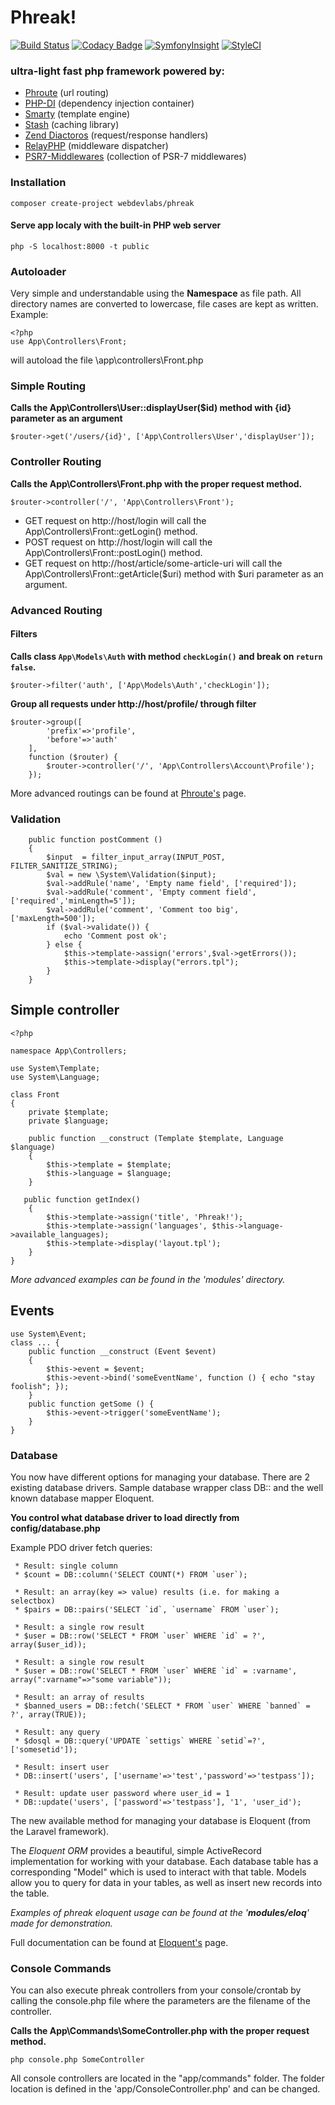 # Phreak!
[![Build Status](https://travis-ci.org/webdevlabs/phreak.svg?branch=master)](https://travis-ci.org/webdevlabs/phreak)
[![Codacy Badge](https://app.codacy.com/project/badge/Grade/760b0d1208b1474fa2b6b796a0cf2b7c)](https://www.codacy.com/gh/webdevlabs/phreak/dashboard?utm_source=github.com&amp;utm_medium=referral&amp;utm_content=webdevlabs/phreak&amp;utm_campaign=Badge_Grade)
[![SymfonyInsight](https://insight.symfony.com/projects/bd0c18b6-3e25-4c13-8969-7d28bc41eaf3/mini.svg)](https://insight.symfony.com/projects/bd0c18b6-3e25-4c13-8969-7d28bc41eaf3)
[![StyleCI](https://styleci.io/repos/86944823/shield?branch=master)](https://styleci.io/repos/86944823)

### ultra-light fast php framework powered by:
- [Phroute](https://github.com/mrjgreen/phroute) (url routing)
- [PHP-DI](https://github.com/PHP-DI/PHP-DI) (dependency injection container)
- [Smarty](https://github.com/smarty-php/smarty) (template engine)
- [Stash](https://github.com/tedious/www.stashphp.com) (caching library)
- [Zend Diactoros](https://github.com/zendframework/zend-diactoros) (request/response handlers)
- [RelayPHP](http://relayphp.com/) (middleware dispatcher)
- [PSR7-Middlewares](https://github.com/oscarotero/psr7-middlewares) (collection of PSR-7 middlewares)

### Installation
`composer create-project webdevlabs/phreak`

#### Serve app localy with the built-in PHP web server
`php -S localhost:8000 -t public`


### Autoloader
Very simple and understandable using the **Namespace** as file path. All directory names are converted to lowercase, file cases are kept as written.
Example:
```
<?php
use App\Controllers\Front;
```
will autoload the file *<phreakDir>*\app\controllers\Front.php

### Simple Routing
**Calls the App\Controllers\User::displayUser($id) method with {id} parameter as an argument**
```
$router->get('/users/{id}', ['App\Controllers\User','displayUser']);
```

### Controller Routing
**Calls the App\Controllers\Front.php with the proper request method.**
```
$router->controller('/', 'App\Controllers\Front');    
```
- GET request on http://host/login will call the App\Controllers\Front::getLogin() method.
- POST request on http://host/login will call the App\Controllers\Front::postLogin() method.
- GET request on http://host/article/some-article-uri will call the App\Controllers\Front::getArticle($uri) method with $uri parameter as an argument.

### Advanced Routing

#### Filters
**Calls class `App\Models\Auth` with method `checkLogin()` and break on `return false`.**
```
$router->filter('auth', ['App\Models\Auth','checkLogin']);
```
**Group all requests under http://host/profile/ through filter**
```
$router->group([
        'prefix'=>'profile', 
        'before'=>'auth'
    ], 
    function ($router) {
        $router->controller('/', 'App\Controllers\Account\Profile');    
    });
```
More advanced routings can be found at [Phroute's](https://github.com/mrjgreen/phroute) page.

### Validation
```
    public function postComment () 
    {
        $input  = filter_input_array(INPUT_POST, FILTER_SANITIZE_STRING);
        $val = new \System\Validation($input);
        $val->addRule('name', 'Empty name field', ['required']);
        $val->addRule('comment', 'Empty comment field', ['required','minLength=5']);
        $val->addRule('comment', 'Comment too big', ['maxLength=500']);
        if ($val->validate()) {
            echo 'Comment post ok';
        } else {
            $this->template->assign('errors',$val->getErrors());
            $this->template->display("errors.tpl");
        }        
    }
```

## Simple controller
```
<?php

namespace App\Controllers;

use System\Template;
use System\Language;

class Front
{
    private $template;
    private $language;

    public function __construct (Template $template, Language $language) 
    {
        $this->template = $template;
        $this->language = $language;
    }

   public function getIndex()
    {
        $this->template->assign('title', 'Phreak!');
        $this->template->assign('languages', $this->language->available_languages);  
        $this->template->display('layout.tpl');
    }    
}
```
*More advanced examples can be found in the 'modules' directory.*

## Events
```
use System\Event;
class ... {
    public function __construct (Event $event) 
    {
        $this->event = $event;
        $this->event->bind('someEventName', function () { echo "stay foolish"; });
    }
    public function getSome () {
        $this->event->trigger('someEventName');
    }
}
```

### Database
You now have different options for managing your database. There are 2 existing database drivers.
Sample database wrapper class DB:: and the well known database mapper Eloquent.

**You control what database driver to load directly from config/database.php**

Example PDO driver fetch queries:
```
 * Result: single column
 * $count = DB::column('SELECT COUNT(*) FROM `user`);

 * Result: an array(key => value) results (i.e. for making a selectbox)
 * $pairs = DB::pairs('SELECT `id`, `username` FROM `user`);

 * Result: a single row result
 * $user = DB::row('SELECT * FROM `user` WHERE `id` = ?', array($user_id));

 * Result: a single row result
 * $user = DB::row('SELECT * FROM `user` WHERE `id` = :varname', array(":varname"=>"some variable"));

 * Result: an array of results
 * $banned_users = DB::fetch('SELECT * FROM `user` WHERE `banned` = ?', array(TRUE));
 
 * Result: any query
 * $dosql = DB::query('UPDATE `settigs` WHERE `setid`=?', ['somesetid']);
 
 * Result: insert user
 * DB::insert('users', ['username'=>'test','password'=>'testpass']);

 * Result: update user password where user_id = 1
 * DB::update('users', ['password'=>'testpass'], '1', 'user_id');
 ```
 
 The new available method for managing your database is Eloquent (from the Laravel framework).
 
 The *Eloquent ORM* provides a beautiful, simple ActiveRecord implementation for working with your database. Each database table has a corresponding "Model" which is used to interact with that table. Models allow you to query for data in your tables, as well as insert new records into the table.
 
*Examples of phreak eloquent usage can be found at the '**modules/eloq**' made for demonstration.*

Full documentation can be found at [Eloquent's](https://laravel.com/docs/5.7/eloquent) page.


### Console Commands
You can also execute phreak controllers from your console/crontab by calling the console.php file where the parameters are the filename of the controller.

**Calls the App\Commands\SomeController.php with the proper request method.**
```
php console.php SomeController
```
All console controllers are located in the "app/commands" folder. The folder location is defined in the 'app/ConsoleController.php' and can be changed. 
